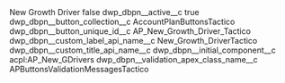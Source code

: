 <?xml version="1.0" encoding="UTF-8"?>
<CustomMetadata xmlns="http://soap.sforce.com/2006/04/metadata" xmlns:xsi="http://www.w3.org/2001/XMLSchema-instance" xmlns:xsd="http://www.w3.org/2001/XMLSchema">
    <label>New Growth Driver</label>
    <protected>false</protected>
    <values>
        <field>dwp_dbpn__active__c</field>
        <value xsi:type="xsd:boolean">true</value>
    </values>
    <values>
        <field>dwp_dbpn__button_collection__c</field>
        <value xsi:type="xsd:string">AccountPlanButtonsTactico</value>
    </values>
    <values>
        <field>dwp_dbpn__button_unique_id__c</field>
        <value xsi:type="xsd:string">AP_New_Growth_Driver_Tactico</value>
    </values>
    <values>
        <field>dwp_dbpn__custom_label_api_name__c</field>
        <value xsi:type="xsd:string">New_Growth_DriverTactico</value>
    </values>
    <values>
        <field>dwp_dbpn__custom_title_api_name__c</field>
        <value xsi:nil="true"/>
    </values>
    <values>
        <field>dwp_dbpn__initial_component__c</field>
        <value xsi:type="xsd:string">acpl:AP_New_GDrivers</value>
    </values>
    <values>
        <field>dwp_dbpn__validation_apex_class_name__c</field>
        <value xsi:type="xsd:string">APButtonsValidationMessagesTactico</value>
    </values>
</CustomMetadata>
